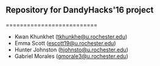 ## Repository for DandyHacks'16 project
==========================
- Kwan Khunkhet (tkhunkhe@u.rochester.edu)
- Emma Scott (escott19@u.rochester.edu)
- Hunter Johnston (hjohnsto@u.rochester.edu)
- Gabriel Morales (gmorale3@u.rochester.edu)